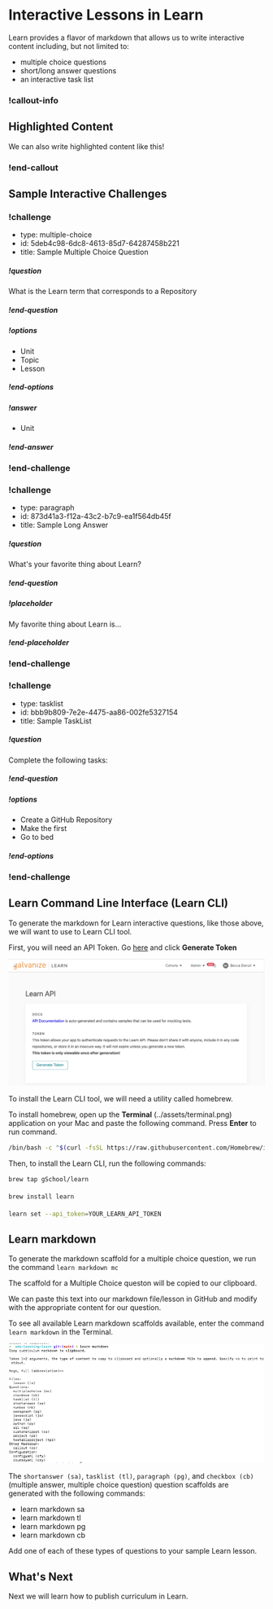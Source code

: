 # Interactive Lessons in Learn

Learn provides a flavor of markdown that allows us to write interactive content including, but not limited to:
- multiple choice questions
- short/long answer questions
- an interactive task list

<!-- available callout types: info, success, warning, danger, secondary  -->
### !callout-info

## Highlighted Content
We can also write highlighted content like this!

### !end-callout

## Sample Interactive Challenges

<!-- >>>>>>>>>>>>>>>>>>>>>> BEGIN CHALLENGE >>>>>>>>>>>>>>>>>>>>>> -->
<!-- Replace everything in square brackets [] and remove brackets  -->

### !challenge

* type: multiple-choice
* id: 5deb4c98-6dc8-4613-85d7-64287458b221
* title: Sample Multiple Choice Question
<!-- * points: [1] (optional, the number of points for scoring as a checkpoint) -->
<!-- * topics: [python, pandas] (optional the topics for analyzing points) -->

##### !question

What is the Learn term that corresponds to a Repository

##### !end-question

##### !options

* Unit
* Topic
* Lesson

##### !end-options

##### !answer

* Unit

##### !end-answer

### !end-challenge

<!-- ======================= END CHALLENGE ======================= -->


<!-- >>>>>>>>>>>>>>>>>>>>>> BEGIN CHALLENGE >>>>>>>>>>>>>>>>>>>>>> -->
<!-- Replace everything in square brackets [] and remove brackets  -->

### !challenge

* type: paragraph
* id: 873d41a3-f12a-43c2-b7c9-ea1f564db45f
* title: Sample Long Answer
<!-- * points: [1] (optional, the number of points for scoring as a checkpoint) -->
<!-- * topics: [python, pandas] (optional the topics for analyzing points) -->

##### !question

What's your favorite thing about Learn?

##### !end-question

##### !placeholder

My favorite thing about Learn is...

##### !end-placeholder

<!-- other optional sections -->
<!-- !hint - !end-hint (markdown, hidden, students click to view) -->
<!-- !rubric - !end-rubric (markdown, instructors can see while scoring a checkpoint) -->
<!-- !explanation - !end-explanation (markdown, students can see after answering correctly) -->

### !end-challenge


<!-- >>>>>>>>>>>>>>>>>>>>>> BEGIN CHALLENGE >>>>>>>>>>>>>>>>>>>>>> -->
<!-- Replace everything in square brackets [] and remove brackets  -->

### !challenge

* type: tasklist
* id: bbb9b809-7e2e-4475-aa86-002fe5327154
* title: Sample TaskList
<!-- * points: [1] (optional, the number of points for scoring as a checkpoint) -->
<!-- * topics: [python, pandas] (optional the topics for analyzing points) -->

##### !question

Complete the following tasks:

##### !end-question

##### !options

* Create a GitHub Repository
* Make the first 
* Go to bed

##### !end-options

<!-- other optional sections -->
<!-- !hint - !end-hint (markdown, hidden, students click to view) -->
<!-- !rubric - !end-rubric (markdown, instructors can see while scoring a checkpoint) -->
<!-- !explanation - !end-explanation (markdown, students can see after answering correctly) -->

### !end-challenge

<!-- ======================= END CHALLENGE ======================= -->

## Learn Command Line Interface (Learn CLI)

To generate the markdown for Learn interactive questions, like those above, we will want to use to Learn CLI tool.

First, you will need an API Token. Go [here](https://learn-2.galvanize.com/api_token) and click **Generate Token**

![Learn CLI API](../assets/interactive-generate-token.png)

To install the Learn CLI tool, we will need a utility called homebrew. 

To install homebrew, open up the **Terminal** (../assets/terminal.png) application on your Mac and paste the following command. Press **Enter** to run command.

```bash
/bin/bash -c "$(curl -fsSL https://raw.githubusercontent.com/Homebrew/install/HEAD/install.sh)"
```

Then, to install the Learn CLI, run the following commands:

```bash
brew tap gSchool/learn

brew install learn

learn set --api_token=YOUR_LEARN_API_TOKEN
```

## Learn markdown

To generate the markdown scaffold for a multiple choice question, we run the command `learn markdown mc`

The scaffold for a Multiple Choice queston will be copied to our clipboard.

We can paste this text into our markdown file/lesson in GitHub and modify with the appropriate content for our question.

To see all available Learn markdown scaffolds available, enter the command `learn markdown` in the Terminal.

![learn-markdown](../assets/interactive-markdown.png)

The `shortanswer (sa)`, `tasklist (tl)`, `paragraph (pg)`, and `checkbox (cb)` (multiple answer, multiple choice question) question scaffolds are generated with the following commands:
* learn markdown sa
* learn markdown tl
* learn markdown pg
* learn markdown cb

Add one of each of these types of questions to your sample Learn lesson.

## What's Next

Next we will learn how to publish curriculum in Learn.